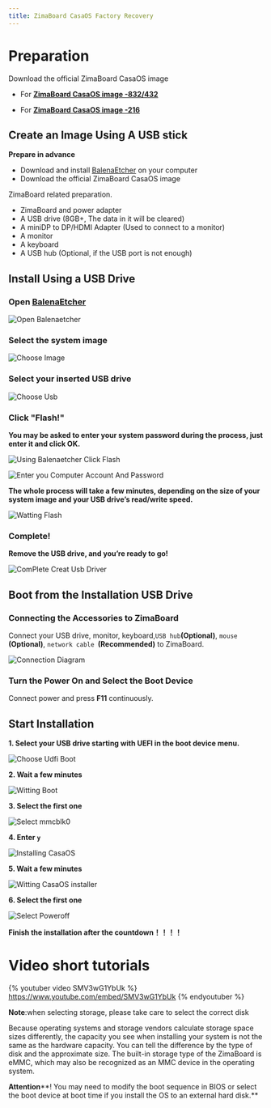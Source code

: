 ```yaml
---
title: ZimaBoard CasaOS Factory Recovery
---
```


# Preparation

Download the official ZimaBoard CasaOS image

- For [**ZimaBoard CasaOS image -832/432**](https://drive.google.com/file/d/1b-k7d1LzPHNUtem-hOrHB5dDt0_AC6mK/view)

- For [**ZimaBoard CasaOS image -216**](https://drive.google.com/file/d/1b-k7d1LzPHNUtem-hOrHB5dDt0_AC6mK/view)
## Create an Image Using A USB stick

**Prepare in advance**

- Download and install [BalenaEtcher](https://www.balena.io/etcher/) on your computer
- Download the official ZimaBoard CasaOS image

ZimaBoard related preparation.

- ZimaBoard and power adapter
- A USB drive (8GB+, The data in it will be cleared)
- A miniDP to DP/HDMI Adapter (Used to connect to a monitor)
- A monitor
- A keyboard
- A USB hub (Optional, if the USB port is not enough)



## Install Using a USB Drive

###  Open [BalenaEtcher](https://www.balena.io/etcher/)

![Open Balenaetcher](/images/Restore-factory-settings/open-balenaetcher.png)

### Select the system image 

![Choose Image](/images/Restore-factory-settings/choose-image.png)

### Select your inserted USB drive

![Choose Usb](/images/Restore-factory-settings/choose-usb.png)

### Click "Flash!" 

**You may be asked to enter your system password during the process, just enter it and click OK.**

![Using Balenaetcher Click Flash](/images/Restore-factory-settings/click-flash.png)

![Enter you Computer Account And Password ](/images/Restore-factory-settings/enter-password.png)

**The whole process will take a few minutes, depending on the size of your system image and your USB drive’s read/write speed.**

![Watting Flash](/images/Restore-factory-settings/waiting-flash.png)

### Complete! 

**Remove the USB drive, and you’re ready to go!**

![ComPlete Creat Usb Driver](/images/Restore-factory-settings/complete-flash.png)

## **Boot from the Installation USB Drive**

### Connecting the Accessories to ZimaBoard

Connect your USB drive, monitor, keyboard,` USB hub `**(Optional)**, `mouse `**(Optional)**, `network cable `**(Recommended)** to ZimaBoard.

![Connection Diagram](/images/Restore-factory-settings/connection-diagram.png)

### Turn the Power On and Select the Boot Device

Connect power and press **F11** continuously.

## **Start Installation**

**1. Select your USB drive starting with UEFI in the boot device menu.**

![Choose Udfi Boot](/images/Restore-factory-settings/choose-uefi-boot.jpeg)

**2. Wait a few minutes**

![Witting Boot](/images/Restore-factory-settings/witting-boot.png)

**3. Select the first one**

![Select mmcblk0](/images/Restore-factory-settings/select-mmcblk0.png)

**4. Enter `y`**

![Installing CasaOS](/images/Restore-factory-settings/enter-yes.png)

**5. Wait a few minutes**

![Witting CasaOS installer](/images/Restore-factory-settings/witting-install.png)

**6. Select the first one**

![Select Poweroff](/images/Restore-factory-settings/select-poweroff.png)

**Finish the installation after the countdown！！！！**

# Video short tutorials

{% youtuber video SMV3wG1YbUk %}
https://www.youtube.com/embed/SMV3wG1YbUk
{% endyoutuber %}

**Note**:when selecting storage, please take care to select the correct disk

Because operating systems and storage vendors calculate storage space sizes differently, the capacity you see when installing your system is not the same as the hardware capacity. You can tell the difference by the type of disk and the approximate size.
The built-in storage type of the ZimaBoard is eMMC, which may also be recognized as an MMC device in the operating system.

**Attention****! You may need to modify the boot sequence in BIOS or select the boot device at boot time if you install the OS to an external hard disk.**